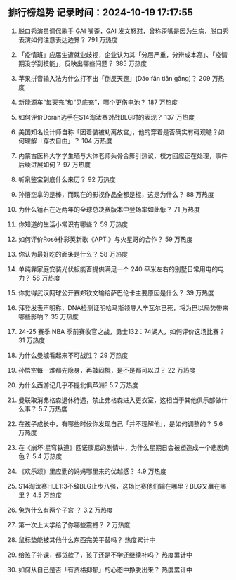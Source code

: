 
## 排行榜趋势 记录时间：2024-10-19 17:17:55
  
  1. 脱口秀演员调侃歌手 GAI 嘴歪，GAI 发文怒怼，曾称歪嘴是因为生病，脱口秀表演如何注意表达边界？ 791 万热度
    
  2. 「疫情班」应届生遭就业歧视，企业认为其「分层严重，分辨成本高」、「疫情期没学到技能」，反映出哪些问题？ 385 万热度
    
  3. 苹果拼音输入法为什么打不出「倒反天罡」(Dǎo fǎn tiān gāng)？ 209 万热度
    
  4. 新能源车“每天充”和“见底充”，哪个更伤电池？ 187 万热度
    
  5. 如何评价Doran选手在S14淘汰赛对战BLG时的表现？ 137 万热度
    
  6. 美国知名设计师自称「因着装被劝离故宫」，他的穿着是否确实有碍观瞻？如何理解「穿衣自由」？ 104 万热度
    
  7. 内蒙古医科大学学生晒与大体老师头骨合影引热议，校方回应正在处理，事件后续进展如何？ 97 万热度
    
  8. 听泉鉴宝到底什么来历？ 92 万热度
    
  9. 孙悟空拿的是棒，而现在的影视作品全都是棍，这是为什么？ 88 万热度
    
  10. 为什么锤石在近两年的全球总决赛版本中登场率如此低？ 71 万热度
    
  11. 你知道的生活小常识有哪些？ 59 万热度
    
  12. 如何评价Rosé朴彩英新歌《APT.》与火星哥的合作？ 59 万热度
    
  13. 你认为最好吃的面条是什么？ 58 万热度
    
  14. 单纯靠家庭安装光伏板能否提供满足一个 240 平米左右的别墅日常用电的电力？ 58 万热度
    
  15. 你觉得武汉网球公开赛郑钦文输给萨巴伦卡主要原因是什么？ 39 万热度
    
  16. 拜登发表声明称，DNA检测证明哈马斯领导人辛瓦尔已死，将为巴以局势带来哪些影响？ 35 万热度
    
  17. 24-25 赛季 NBA 季前赛收官之战，勇士132：74湖人，如何评价这场比赛？ 31 万热度
    
  18. 为什么曼城看起来不可战胜？ 29 万热度
    
  19. 孙悟空每一难都先隐身，再敲闷棍，是不是都可以过？ 22 万热度
    
  20. 为什么西游记几乎不提北俱芦洲? 5.7 万热度
    
  21. 曼联取消弗格森退休待遇，禁止弗格森进入更衣室，这相当于其他俱乐部做什么事？ 5.7 万热度
    
  22. 在孩子成长中，有哪些时候你发现自己「并不理解他」，是如何调整的？ 5.6 万热度
    
  23. 在《崩坏:星穹铁道》匹诺康尼的剧情中，为什么星期日会被塑造成一个悲剧角色？ 5.4 万热度
    
  24. 《欢乐颂》里应勤的妈妈哪里来的优越感？ 4.9 万热度
    
  25. S14淘汰赛HLE1:3不敌BLG止步八强，这场比赛他们输在哪里？BLG又赢在哪里？ 4.5 万热度
    
  26. 兔为什么有两个子宫 ？ 3.2 万热度
    
  27. 第一次上大学给了你哪些震撼？ 2 万热度
    
  28. 鼠标垫能被其他什么东西完美平替吗？ 热度累计中
    
  29. 给孩子补课，都贷款了，孩子还是不学还继续补吗？ 热度累计中
    
  30. 如何从自己是否「有资格抑郁」的心态中挣脱出来？ 热度累计中
    